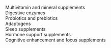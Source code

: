 Multivitamin and mineral supplements  
Digestive enzymes  
Probiotics and prebiotics  
Adaptogens  
Sleep supplements  
Hormone support supplements  
Cognitive enhancement and focus supplements